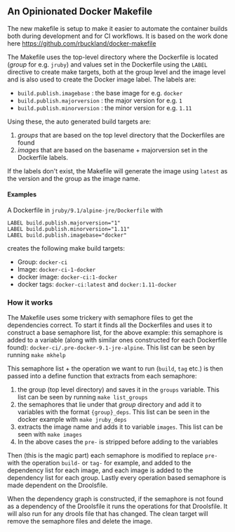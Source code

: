 ## An Opinionated Docker Makefile
The new makefile is setup to make it easier to automate the container builds both during development and for CI workflows. It is based on the work done here https://github.com/rbuckland/docker-makefile

The Makefile uses the top-level directory where the Dockerfile is located (_group_ for e.g. `jruby`) and values set in the Dockerfile using the `LABEL` directive to create make targets, both at the group level and the image level and is also used to create the Docker image label. The labels are:
- `build.publish.imagebase` : the base image for e.g. `docker`
- `build.publish.majorversion` : the major version for e.g. `1`
- `build.publish.minorversion` : the minor version for e.g. `1.11`

Using these, the auto generated build targets are:
1. _groups_ that are based on the top level directory that the Dockerfiles are found
2. _images_ that are based on the basename + majorversion set in the Dockerfile labels.

If the labels don't exist, the Makefile will generate the image using `latest` as the version and the group as the image name.

#### Examples
A Dockerfile in `jruby/9.1/alpine-jre/Dockerfile` with
```
LABEL build.publish.majorversion="1"
LABEL build.publish.minorversion="1.11"
LABEL build.publish.imagebase="docker"
```
creates the following make build targets:
- Group: `docker-ci`
- Image: `docker-ci-1-docker`
- docker image: `docker-ci:1-docker`
- docker tags: `docker-ci:latest` and `docker:1.11-docker`

### How it works
The Makefile uses some trickery with semaphore files to get the dependencies correct. To start it finds all the Dockerfiles and uses it to construct a base semaphore list, for the above example:
this semaphore is added to a variable (along with similar ones constructed for each Dockerfile found): `docker-ci/.pre-docker-9.1-jre-alpine`. This list can be seen by running `make mkhelp`

This semaphore list + the operation we want to run (`build`, `tag` etc.) is then passed into a define function that extracts from each semaphore:
1. the group (top level directory) and saves it in the `groups` variable. This list can be seen by running `make list_groups`
2. the semaphores that lie under that _group_ directory and add it to variables with the format `{group}_deps`. This list can be seen in the docker example with `make jruby_deps`
3. extracts the image name and adds it to variable `images`. This list can be seen with `make images`
4. In the above cases the `pre-` is stripped before adding to the variables

Then (this is the magic part) each semaphore is modified to replace `pre-` with the operation `build-` or `tag-` for example, and added to the dependency list for each image, and each image is added to the dependency list for each group. Lastly every operation based semaphore is made dependent on the Droolsfile.

When the dependency graph is constructed, if the semaphore is not found as a dependency of the Droolsfile it runs the operations for that Droolsfile. It will also run for any drools file that has changed. The clean target will remove the semaphore files and delete the image.
